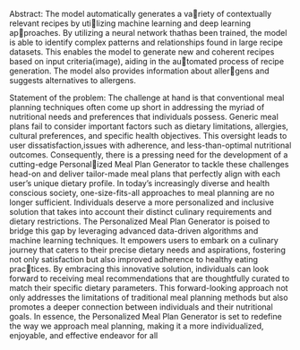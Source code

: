 Abstract:
The model automatically generates a variety of contextually relevant recipes by utilizing machine learning and deep learning approaches. By utilizing a neural network thathas been trained, the model is able to identify complex patterns and relationships found in large recipe datasets. 
This enables the model to generate new and coherent recipes based on input criteria(image), aiding in the automated process of recipe generation. The model also provides information about allergens and suggests alternatives to allergens.

Statement of the problem:
The challenge at hand is that conventional meal planning techniques often come up short in addressing the myriad of nutritional needs and preferences that individuals possess. Generic meal plans fail to consider important factors such as dietary limitations,
allergies, cultural preferences, and specific health objectives. This oversight leads to user dissatisfaction,issues with adherence, and less-than-optimal nutritional outcomes. Consequently, there is a pressing need for the development of a cutting-edge Personalized Meal Plan Generator to tackle these challenges
head-on and deliver tailor-made meal plans that perfectly align with each user’s unique dietary profile. In today’s increasingly diverse and health conscious society, one-size-fits-all approaches to meal planning are no longer sufficient. Individuals deserve
a more personalized and inclusive solution that takes into account their distinct culinary requirements and dietary restrictions. The Personalized Meal Plan Generator is poised to bridge this gap by leveraging advanced data-driven algorithms and machine learning techniques. 
It empowers users to embark on a culinary journey that caters to their precise dietary needs and aspirations, fostering not only satisfaction but also improved adherence to healthy eating practices. By embracing this innovative solution, individuals
can look forward to receiving meal recommendations that are thoughtfully curated to match their specific dietary parameters. This forward-looking approach not only addresses the limitations of traditional meal planning methods but also promotes a deeper connection between individuals and their nutritional goals.
In essence, the Personalized Meal Plan Generator is set to redefine the way we approach meal planning, making it a more individualized, enjoyable, and effective endeavor for all
